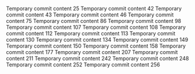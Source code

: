 Temporary commit content 25
Temporary commit content 42
Temporary commit content 43
Temporary commit content 46
Temporary commit content 75
Temporary commit content 86
Temporary commit content 98
Temporary commit content 107
Temporary commit content 108
Temporary commit content 112
Temporary commit content 113
Temporary commit content 130
Temporary commit content 134
Temporary commit content 149
Temporary commit content 150
Temporary commit content 158
Temporary commit content 177
Temporary commit content 207
Temporary commit content 211
Temporary commit content 242
Temporary commit content 248
Temporary commit content 252
Temporary commit content 256
